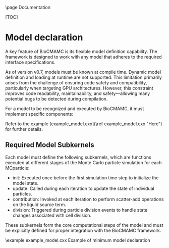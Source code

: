 \page Documentation


[TOC]

# Model declaration

A key feature of BioCMAMC is its flexible model definition capability. The framework is designed to work with any model that adheres to the required interface specifications.

As of version v0.7, models must be known at compile time. Dynamic model definition and loading at runtime are not supported. This limitation primarily arises from the challenge of ensuring code safety and compatibility, particularly when targeting GPU architectures. However, this constraint improves code readability, maintainability, and safety—allowing many potential bugs to be detected during compilation.

For a model to be recognized and executed by BioCMAMC, it must implement specific components:

Refer to the example [example_model.cxx](\ref example_model.cxx "Here") for further details.

## Required Model Subkernels

Each model must define the following subkernels, which are functions executed at different stages of the Monte Carlo particle simulation for each MCparticle:

- init: Executed once before the first simulation time step to initialize the model state.
- update: Called during each iteration to update the state of individual particles.
- contribution: Invoked at each iteration to perform scatter-add operations on the liquid source term.
- division: Triggered during particle division events to handle state changes associated with cell division.

These subkernels form the core computational steps of the model and must be explicitly defined for proper integration with the BioCMAMC framework.



\example example_model.cxx Example of minimum model declaration
